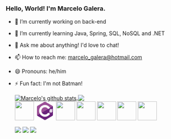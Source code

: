 ### Hello, World! I'm Marcelo Galera.




- 🔭 I’m currently working on back-end
- 🌱 I’m currently learning Java, Spring, SQL, NoSQL and .NET
- 💬 Ask me about anything! I'd love to chat!
- 📫 How to reach me: marcelo_galera@hotmail.com
- 😄 Pronouns: he/him
- ⚡ Fun fact: I'm not Batman!
  
  <a href="https://github.com/MarceloGalera/github-readme-stats">
    <img height="180em" align="center" src="https://github-readme-stats.vercel.app/api?username=MarceloGalera&show_icons=true&theme=dracula&count_private=true" alt="Marcelo's github stats" />
  </a>
  <a href="https://github.com/MarceloGalera/github-readme-stats">
    <img height="180em" align="center" src="https://github-readme-stats.vercel.app/api/top-langs/?username=MarceloGalera&layout=compact&langs_count=7&theme=dracula" />
  </a>
  
  
  <br>
  
  <div style="display: inline_block">
    <img align="center" height="50" width="50" src="https://cdn.jsdelivr.net/gh/devicons/devicon/icons/java/java-original.svg" />
    <img align="center"height="50" width="50" src="https://raw.githubusercontent.com/devicons/devicon/master/icons/csharp/csharp-original.svg">
    <img align="center"height="50" width="50" src="https://cdn.jsdelivr.net/gh/devicons/devicon/icons/dotnetcore/dotnetcore-original.svg" />
    <img align="center"height="50" width="50" src="https://cdn.jsdelivr.net/gh/devicons/devicon/icons/spring/spring-original.svg" />
    <img align="center" height="50" width="50" src="https://cdn.jsdelivr.net/gh/devicons/devicon/icons/jenkins/jenkins-original.svg" />
    <img align="center" height="50" width="50" src="https://cdn.jsdelivr.net/gh/devicons/devicon/icons/mongodb/mongodb-original.svg" />
    <img align="center" height="50" width="50" src="https://cdn.jsdelivr.net/gh/devicons/devicon/icons/postgresql/postgresql-original.svg" />
  </div>
  
   <br>
    
  <div>
  <a href="https://instagram.com/marcelo_galera" target="_blank"><img src="https://img.shields.io/badge/-Instagram-%23E4405F?style=for-the-badge&logo=instagram&logoColor=white" target="_blank"></a>
  <a href = "mailto:marcelo_galera@hotmail.com"><img src="https://img.shields.io/badge/-Gmail-%23333?style=for-the-badge&logo=gmail&logoColor=white" target="_blank"></a>
  <a href="https://www.linkedin.com/in/marcelo-galera-980274232/" target="_blank"><img src="https://img.shields.io/badge/-LinkedIn-%230077B5?style=for-the-badge&logo=linkedin&logoColor=white" target="_blank"></a> 
  </div>
